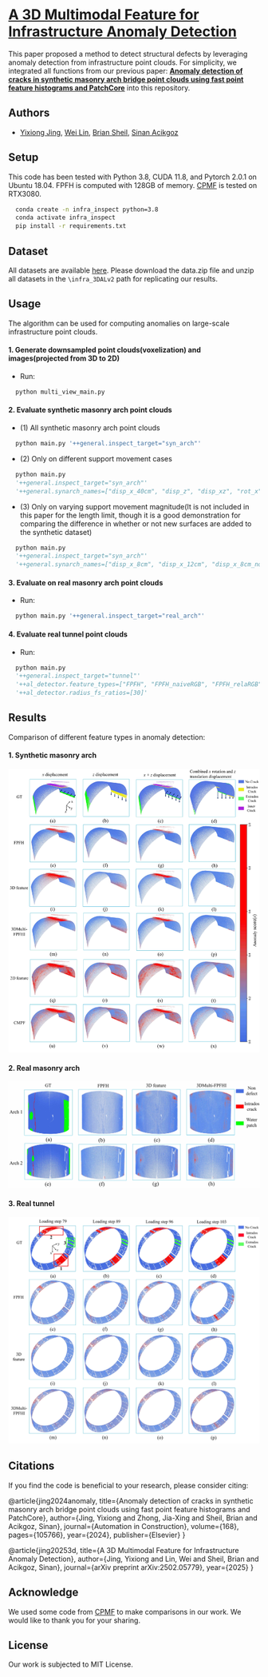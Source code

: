 # [A 3D Multimodal Feature for Infrastructure Anomaly Detection](https://arxiv.org/abs/2502.05779)

This paper proposed a method to detect structural defects by leveraging anomaly detection from infrastructure point clouds. For simplicity, we integrated all functions from our previous paper: [**Anomaly detection of cracks in synthetic masonry arch bridge point clouds using fast point feature histograms and PatchCore**](https://www.sciencedirect.com/science/article/pii/S0926580524005028) into this repository.

## Authors
- [Yixiong Jing](https://www.researchgate.net/profile/Yixiong_Jing2), [Wei Lin](https://www.researchgate.net/profile/Wei-Lin-126), [Brian Sheil](https://www.construction.cam.ac.uk/staff/dr-brian-sheil), [Sinan Acikgoz](https://eng.ox.ac.uk/people/sinan-acikgoz/)

## Setup
This code has been tested with Python 3.8, CUDA 11.8, and Pytorch 2.0.1 on Ubuntu 18.04. FPFH is computed with 128GB of memory. [CPMF](https://github.com/caoyunkang/CPMF) is tested on RTX3080.

```bash
  conda create -n infra_inspect python=3.8
  conda activate infra_inspect
  pip install -r requirements.txt
```

## Dataset 
All datasets are available [here](https://huggingface.co/datasets/jing222/infra_3DAL/tree/main). Please download the data.zip file and unzip all datasets in the `\infra_3DALv2` path for replicating our results.

## Usage
The algorithm can be used for computing anomalies on large-scale infrastructure point clouds.

#### 1. Generate downsampled point clouds(voxelization) and images(projected from 3D to 2D) 
- Run:
```python
  python multi_view_main.py 
```

#### 2. Evaluate synthetic masonry arch point clouds

- (1) All synthetic masonry arch point clouds
```python
  python main.py '++general.inspect_target="syn_arch"'
```
- (2) Only on different support movement cases
```python
  python main.py 
  '++general.inspect_target="syn_arch"' 
  '++general.synarch_names=["disp_x_40cm", "disp_z", "disp_xz", "rot_x"]'
```
- (3) Only on varying support movement magnitude(It is not included in this paper for the length limit, though it is a good demonstration for comparing the difference in whether or not new surfaces are added to the synthetic dataset)
```python
  python main.py 
  '++general.inspect_target="syn_arch"' 
  '++general.synarch_names=["disp_x_8cm", "disp_x_12cm", "disp_x_8cm_noinnerc", "disp_x_12cm_noinnerc"]'
```

#### 3. Evaluate on real masonry arch point clouds
- Run:
```python
  python main.py '++general.inspect_target="real_arch"'
```
#### 4. Evaluate real tunnel point clouds 
- Run:
```python
  python main.py 
  '++general.inspect_target="tunnel"'
  '++al_detector.feature_types=["FPFH", "FPFH_naiveRGB", "FPFH_relaRGB"]'
  '++al_detector.radius_fs_ratios=[30]'
```

## Results

Comparison of different feature types in anomaly detection:

#### 1. Synthetic masonry arch
![Results](/img/syn_result.jpg)

#### 2. Real masonry arch
![Results](/img/realarch_result.jpg)

#### 3. Real tunnel
![Results](/img/realtunnel_result.jpg)

## Citations

If you find the code is beneficial to your research, please consider citing:

@article{jing2024anomaly,
  title={Anomaly detection of cracks in synthetic masonry arch bridge point clouds using fast point feature histograms and PatchCore},
  author={Jing, Yixiong and Zhong, Jia-Xing and Sheil, Brian and Acikgoz, Sinan},
  journal={Automation in Construction},
  volume={168},
  pages={105766},
  year={2024},
  publisher={Elsevier}
}

@article{jing20253d,
  title={A 3D Multimodal Feature for Infrastructure Anomaly Detection},
  author={Jing, Yixiong and Lin, Wei and Sheil, Brian and Acikgoz, Sinan},
  journal={arXiv preprint arXiv:2502.05779},
  year={2025}
}

## Acknowledge
We used some code from [CPMF](https://github.com/caoyunkang/CPMF) to make comparisons in our work. We would like to thank you for your sharing.

## License
Our work is subjected to MIT License.
